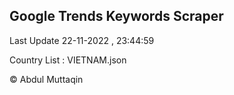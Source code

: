 

## Google Trends Keywords Scraper 
 
Last Update 22-11-2022 , 23:44:59

Country List :
VIETNAM.json



© Abdul Muttaqin 

